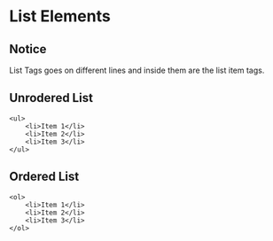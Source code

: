 # List Elements
## Notice
List Tags goes on different lines and inside them are the list item tags.

## Unrodered List
```
<ul>
	<li>Item 1</li>
	<li>Item 2</li>
	<li>Item 3</li>
</ul>
```

## Ordered List
```
<ol>
	<li>Item 1</li>
	<li>Item 2</li>
	<li>Item 3</li>
</ol>
```
